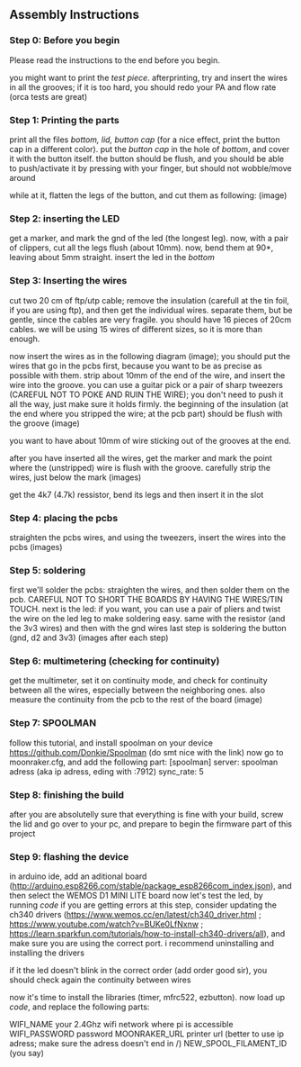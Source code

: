 ## Assembly Instructions

### Step 0: Before you begin
Please read the instructions to the end before you begin.

you might want to print the *test piece*. afterprinting, try and insert the wires in all the grooves; if it is too hard, you should redo your PA and flow rate (orca tests are great)

### Step 1: Printing the parts
print all the files *bottom, lid, button cap* (for a nice effect, print the button cap in a different color).
put the *button cap* in the hole of *bottom*, and cover it with the button itself. the button should be flush, and you should be able to push/activate it by pressing with your finger, but should not wobble/move around

while at it, flatten the legs of the button, and cut them as following: (image)


### Step 2: inserting the LED
get a marker, and mark the gnd of the led (the longest leg). now, with a pair of clippers, cut all the legs flush (about 10mm). now, bend them at 90*, leaving about 5mm straight. insert the led in the *bottom*

### Step 3: Inserting the wires
cut two 20 cm of ftp/utp cable; remove the insulation (carefull at the tin foil, if you are using ftp), and then get the individual wires. separate them, but be gentle, since the cables are very fragile. you should have 16 pieces of 20cm cables. we will be using 15 wires of different sizes, so it is more than enough.

now insert the wires as in the following diagram (image); you should put the wires that go in the pcbs first, because you want to be as precise as possible with them. 
strip about 10mm of the end of the wire, and insert the wire into the groove. you can use a guitar pick or a pair of sharp tweezers (CAREFUL NOT TO POKE AND RUIN THE WIRE); you don't need to push it all the way, just make sure it holds firmly. the beginning of the insulation (at the end where you stripped the wire; at the pcb part) should be flush with the groove (image)

you want to have about 10mm of wire sticking out of the grooves at the end.

after you have inserted all the wires, get the marker and mark the point where the (unstripped) wire is flush with the groove. carefully strip the wires, just below the mark (images)

get the 4k7 (4.7k) ressistor, bend its legs and then insert it in the slot


### Step 4: placing the pcbs
straighten the pcbs wires, and using the tweezers, insert the wires into the pcbs (images)

### Step 5: soldering

first we'll solder the pcbs: straighten the wires, and then solder them on the pcb. CAREFUL NOT TO SHORT THE BOARDS BY HAVING THE WIRES/TIN TOUCH. 
next is the led: if you want, you can use a pair of pliers and twist the wire on the led leg to make soldering easy. same with the resistor (and the 3v3 wires) and then with the gnd wires
last step is soldering the button (gnd, d2 and 3v3)
(images after each step)

### Step 6: multimetering (checking for continuity)
get the multimeter, set it on continuity mode, and check for continuity between all the wires, especially between the neighboring ones. also measure the continuity from the pcb to the rest of the board
(image)

### Step 7: SPOOLMAN
follow this tutorial, and install spoolman on your device
https://github.com/Donkie/Spoolman (do smt nice with the link)
now go to moonraker.cfg, and add the following part:
[spoolman]
server: spoolman adress (aka ip adress, eding with :7912)
sync_rate: 5

### Step 8: finishing the build
after you are absolutelly sure that everything is fine with your build, screw the lid and go over to your pc, and prepare to begin the firmware part of this project

### Step 9: flashing the device
in arduino ide, add an aditional board (http://arduino.esp8266.com/stable/package_esp8266com_index.json), and then select the WEMOS D1 MINI LITE board
now let's test the led, by running *code*
if you are getting errors at this step, consider updating the ch340 drivers (https://www.wemos.cc/en/latest/ch340_driver.html ; https://www.youtube.com/watch?v=BUKe0LfNxnw ; https://learn.sparkfun.com/tutorials/how-to-install-ch340-drivers/all), and make sure you are using the correct port. i recommend uninstalling and installing the drivers

if it the led doesn't blink in the correct order (add order good sir), you should check again the continuity between wires

now it's time to install the libraries (timer, mfrc522, ezbutton). now load up *code*, and replace the following parts:

WIFI_NAME your 2.4Ghz wifi network where pi is accessible
WIFI_PASSWORD password
MOONRAKER_URL printer url (better to use ip adress; make sure the adress doesn't end in /)
NEW_SPOOL_FILAMENT_ID (you say)

